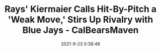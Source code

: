 ---
"title": "Rays' Kiermaier Calls Hit-By-Pitch a 'Weak Move,' Stirs Up Rivalry with Blue Jays - CalBearsMaven"
"date": "2021-9-23 0:38:48"
"feed_name": "GOOGLENEWSDRILLING"
"feed_website": "https://news.google.com/search?q=drilling%2Bincident&hl=en-US&gl=US&ceid=US:en"
"feed_rss": "https://news.google.com/rss/search?q=drilling%2Bincident&hl=en-US&gl=US&ceid=US:en"
"link": "https://www.si.com/mlb/bluejays/news/rays-kiermaier-calls-hit-by-pitch-a-weak-move-stirs-up-rivalry-with-blue-jays"
"source": "{'href': 'https://www.si.com', 'title': 'CalBearsMaven'}"
"file": "_posts/2021-1-1-fde04a1205dfcf8d46f56ad406947f04f47a7a6a.md"
"accident": "1"
"drilling": "0"
"dead": "0"
"injured": "0"
"arrested": "0"
"where": "unknown site"
"place": "unknown place"
---